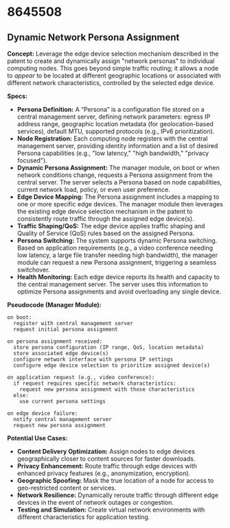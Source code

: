 # 8645508

## Dynamic Network Persona Assignment

**Concept:** Leverage the edge device selection mechanism described in the patent to create and dynamically assign "network personas" to individual computing nodes. This goes beyond simple traffic routing; it allows a node to *appear* to be located at different geographic locations or associated with different network characteristics, controlled by the selected edge device.

**Specs:**

*   **Persona Definition:** A “Persona” is a configuration file stored on a central management server, defining network parameters: egress IP address range, geographic location metadata (for geolocation-based services), default MTU, supported protocols (e.g., IPv6 prioritization).
*   **Node Registration:** Each computing node registers with the central management server, providing identity information and a list of desired Persona capabilities (e.g., "low latency," "high bandwidth," "privacy focused").
*   **Dynamic Persona Assignment:** The manager module, on boot or when network conditions change, requests a Persona assignment from the central server. The server selects a Persona based on node capabilities, current network load, policy, or even user preference.
*   **Edge Device Mapping:** The Persona assignment includes a mapping to one or more specific edge devices. The manager module then leverages the existing edge device selection mechanism in the patent to consistently route traffic through the assigned edge device(s).
*   **Traffic Shaping/QoS:** The edge device applies traffic shaping and Quality of Service (QoS) rules based on the assigned Persona.
*   **Persona Switching:** The system supports dynamic Persona switching. Based on application requirements (e.g., a video conference needing low latency, a large file transfer needing high bandwidth), the manager module can request a new Persona assignment, triggering a seamless switchover.
*   **Health Monitoring:** Each edge device reports its health and capacity to the central management server. The server uses this information to optimize Persona assignments and avoid overloading any single device.

**Pseudocode (Manager Module):**

```
on boot:
  register with central management server
  request initial persona assignment

on persona assignment received:
  store persona configuration (IP range, QoS, location metadata)
  store associated edge device(s)
  configure network interface with persona IP settings
  configure edge device selection to prioritize assigned device(s)

on application request (e.g., video conference):
  if request requires specific network characteristics:
    request new persona assignment with those characteristics
  else:
    use current persona settings

on edge device failure:
  notify central management server
  request new persona assignment
```

**Potential Use Cases:**

*   **Content Delivery Optimization:** Assign nodes to edge devices geographically closer to content sources for faster downloads.
*   **Privacy Enhancement:** Route traffic through edge devices with enhanced privacy features (e.g., anonymization, encryption).
*   **Geographic Spoofing:** Mask the true location of a node for access to geo-restricted content or services.
*   **Network Resilience:** Dynamically reroute traffic through different edge devices in the event of network outages or congestion.
*   **Testing and Simulation:** Create virtual network environments with different characteristics for application testing.